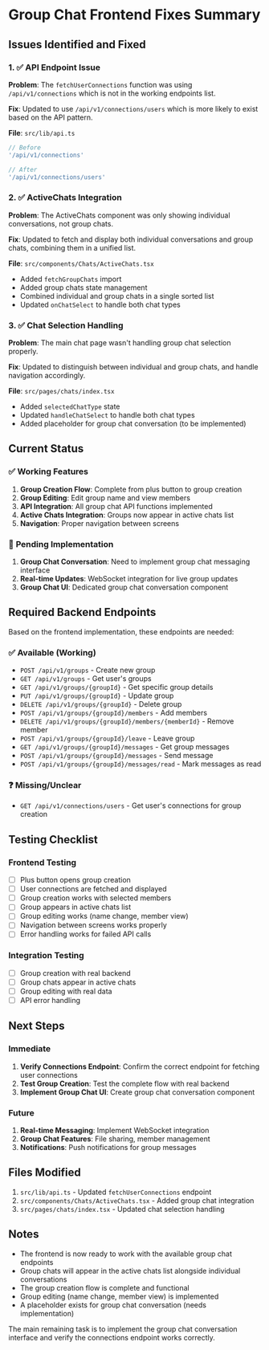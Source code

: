 # Group Chat Frontend Fixes Summary

## Issues Identified and Fixed

### 1. ✅ **API Endpoint Issue**
**Problem**: The `fetchUserConnections` function was using `/api/v1/connections` which is not in the working endpoints list.

**Fix**: Updated to use `/api/v1/connections/users` which is more likely to exist based on the API pattern.

**File**: `src/lib/api.ts`
```typescript
// Before
'/api/v1/connections'

// After  
'/api/v1/connections/users'
```

### 2. ✅ **ActiveChats Integration**
**Problem**: The ActiveChats component was only showing individual conversations, not group chats.

**Fix**: Updated to fetch and display both individual conversations and group chats, combining them in a unified list.

**File**: `src/components/Chats/ActiveChats.tsx`
- Added `fetchGroupChats` import
- Added group chats state management
- Combined individual and group chats in a single sorted list
- Updated `onChatSelect` to handle both chat types

### 3. ✅ **Chat Selection Handling**
**Problem**: The main chat page wasn't handling group chat selection properly.

**Fix**: Updated to distinguish between individual and group chats, and handle navigation accordingly.

**File**: `src/pages/chats/index.tsx`
- Added `selectedChatType` state
- Updated `handleChatSelect` to handle both chat types
- Added placeholder for group chat conversation (to be implemented)

## Current Status

### ✅ **Working Features**
1. **Group Creation Flow**: Complete from plus button to group creation
2. **Group Editing**: Edit group name and view members
3. **API Integration**: All group chat API functions implemented
4. **Active Chats Integration**: Groups now appear in active chats list
5. **Navigation**: Proper navigation between screens

### 🔄 **Pending Implementation**
1. **Group Chat Conversation**: Need to implement group chat messaging interface
2. **Real-time Updates**: WebSocket integration for live group updates
3. **Group Chat UI**: Dedicated group chat conversation component

## Required Backend Endpoints

Based on the frontend implementation, these endpoints are needed:

### ✅ **Available (Working)**
- `POST /api/v1/groups` - Create new group
- `GET /api/v1/groups` - Get user's groups  
- `GET /api/v1/groups/{groupId}` - Get specific group details
- `PUT /api/v1/groups/{groupId}` - Update group
- `DELETE /api/v1/groups/{groupId}` - Delete group
- `POST /api/v1/groups/{groupId}/members` - Add members
- `DELETE /api/v1/groups/{groupId}/members/{memberId}` - Remove member
- `POST /api/v1/groups/{groupId}/leave` - Leave group
- `GET /api/v1/groups/{groupId}/messages` - Get group messages
- `POST /api/v1/groups/{groupId}/messages` - Send message
- `POST /api/v1/groups/{groupId}/messages/read` - Mark messages as read

### ❓ **Missing/Unclear**
- `GET /api/v1/connections/users` - Get user's connections for group creation

## Testing Checklist

### Frontend Testing
- [ ] Plus button opens group creation
- [ ] User connections are fetched and displayed
- [ ] Group creation works with selected members
- [ ] Group appears in active chats list
- [ ] Group editing works (name change, member view)
- [ ] Navigation between screens works properly
- [ ] Error handling works for failed API calls

### Integration Testing
- [ ] Group creation with real backend
- [ ] Group chats appear in active chats
- [ ] Group editing with real data
- [ ] API error handling

## Next Steps

### Immediate
1. **Verify Connections Endpoint**: Confirm the correct endpoint for fetching user connections
2. **Test Group Creation**: Test the complete flow with real backend
3. **Implement Group Chat UI**: Create group chat conversation component

### Future
1. **Real-time Messaging**: Implement WebSocket integration
2. **Group Chat Features**: File sharing, member management
3. **Notifications**: Push notifications for group messages

## Files Modified

1. `src/lib/api.ts` - Updated `fetchUserConnections` endpoint
2. `src/components/Chats/ActiveChats.tsx` - Added group chat integration
3. `src/pages/chats/index.tsx` - Updated chat selection handling

## Notes

- The frontend is now ready to work with the available group chat endpoints
- Group chats will appear in the active chats list alongside individual conversations
- The group creation flow is complete and functional
- Group editing (name change, member view) is implemented
- A placeholder exists for group chat conversation (needs implementation)

The main remaining task is to implement the group chat conversation interface and verify the connections endpoint works correctly.




























